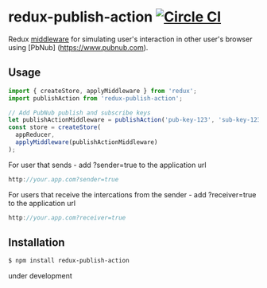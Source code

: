 # redux-publish-action [![Circle CI](https://circleci.com/gh/oriweingart/redux-publish-action/tree/master.svg?style=shield)](https://circleci.com/gh/oriweingart/redux-publish-action/tree/master)

Redux [middleware](http://redux.js.org/docs/advanced/Middleware.html) for simulating user's interaction in other user's browser using [PbNub] (https://www.pubnub.com).

## Usage

```js
import { createStore, applyMiddleware } from 'redux';
import publishAction from 'redux-publish-action';

// Add PubNub publish and subscribe keys
let publishActionMiddleware = publishAction('pub-key-123', 'sub-key-123');
const store = createStore(
  appReducer,
  applyMiddleware(publishActionMiddleware)
);
```
For user that sends - add ?sender=true to the application url
```js
http://your.app.com?sender=true
```
For users that receive the intercations from the sender - add ?receiver=true to the application url
```js
http://your.app.com?receiver=true
```

## Installation

```bash
$ npm install redux-publish-action
```

under development
